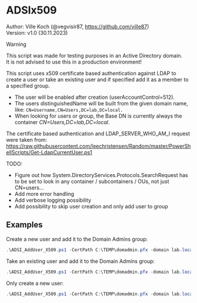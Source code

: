 # ADSIx509
Author:     Ville Koch (@vegvisir87, https://github.com/ville87)   
Version:    v1.0 (30.11.2023)   

> [!WARNING]  
> This script was made for testing purposes in an Active Directory domain.    
> It is not advised to use this in a production environment!   

This script uses x509 certificate based authentication against LDAP to create a user or take an existing user and if specified add it as a member to a specified group. 
- The user will be enabled after creation (userAccountControl=512). 
- The users distinguishedName will be built from the given domain name, like: `CN=Username,CN=Users,DC=lab,DC=local.`
- When looking for users or group, the Base DN is currently always the container *CN=Users,DC=lab,DC=local*.
   
The certificate based authentication and LDAP_SERVER_WHO_AM_I request were taken from:   
https://raw.githubusercontent.com/leechristensen/Random/master/PowerShellScripts/Get-LdapCurrentUser.ps1

TODO:   
- Figure out how System.DirectoryServices.Protocols.SearchRequest has to be set to look in any container / subcontainers / OUs, not just CN=users...
- Add more error handling
- Add verbose logging possibility
- Add possibility to skip user creation and only add user to group

## Examples 
Create a new user and add it to the Domain Admins group:   
```powershell
.\ADSI_AddUser_X509.ps1 -CertPath C:\TEMP\domadmin.pfx -domain lab.local -DCIP 10.0.0.4 -CreateUser Y -samAccountName baduser1 -givenName Hans -sn Landa -AddToGroup Y -groupName "Domain Admins"
```

Take an existing user and add it to the Domain Admins group:   
```powershell
.\ADSI_AddUser_X509.ps1 -CertPath C:\TEMP\domadmin.pfx -domain lab.local -DCIP 10.0.0.4 -CreateUser N -samAccountName someuser1 -AddToGroup Y -groupName "Domain Admins"
```

Only create a new user:   
```powershell
.\ADSI_AddUser_X509.ps1 -CertPath C:\TEMP\domadmin.pfx -domain lab.local -DCIP 10.0.0.4 -CreateUser Y -samAccountName anotheruser1 -givenName Mister -sn Blonde -AddToGroup N
```